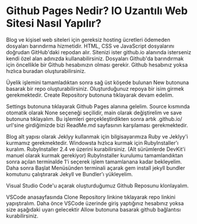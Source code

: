 # Github Pages Nedir? IO Uzantılı Web Sitesi Nasıl Yapılır? 

Blog ve kişisel web siteleri için gereksiz hosting ücretleri ödemeden dosyaları barındırma hizmetidir. HTML, CSS ve JavaScript dosyalarını doğrudan GitHub'daki repodan alır. Sitenizi ister github.io alanında isterseniz kendi özel alan adınızda kullanabilirsiniz. Dosyaları Github'da barındırmak için öncellikle bir Github hesabınızın olması gerekir. Github hesabınız yoksa hızlıca buradan oluşturabilirsiniz. 

Üyelik işlemini tamamladıktan sonra sağ üst köşede bulunan New butonuna basarak bir repo oluşturabilirsiniz. Oluşturduğunuz repoya bir isim girmek gerekmektedir. Create Repository butonuna tıklayarak devam edelim. 

Settings butonuna tıklayarak Github Pages alanına gelelim. Source kısmında otomatik olarak None seçeneği seçilidir, main olarak değiştirelim ve save butonuna tıklayalım. 
Bu işlemleri gerçekleştirdikten sonra artık <username>.github.io/<repo-name> url'sine girdiğimizde bizi ReadMe.md sayfasının karşılaması gerekmektedir. 

Blog alt yapısı olarak Jeklyy kullanmak için bilgisayarımıza Ruby ve Jeklyy'i kurmamız gerekmektedir. Windowsta hızlıca kurmak için RubyInstaller'ı kuralım. RubyInstaller 2.4 ve üzerini kurabilirsiniz. (Alt sürümlerde DevKit'i manuel olarak kurmak gerekiyor) RubyInstaller kurulumu tamamlandıktan sonra açılan terminalde 1'i seçerek işlem tamamlanana kadar bekleyelim. Daha sonra Başlat Menüsünden terminali açarak gem install jekyll bundler komutunu çalıştırarak Jekyll ve Bundler'ı yükleyelim. 


Visual Studio Code'u açarak oluşturduğumuz Github Reposunu klonlayalım.

VSCode anasayfasında Clone Repository linkine tıklayarak repo linkini yapıştıralım. Daha önce VSCode üzerinde giriş yaptığınız hesabınız yoksa size aşağıdaki uyarı gelecektir Allow butonuna basarak github bağlantısı kurabilirsiniz. 




